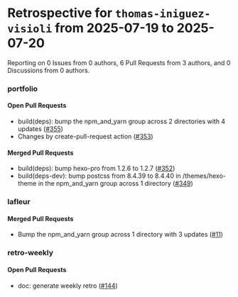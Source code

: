 # Retrospective for `thomas-iniguez-visioli` from 2025-07-19 to 2025-07-20

Reporting on 0 Issues from 0 authors, 6 Pull Requests from 3 authors, and 0 Discussions from 0 authors.


### portfolio

#### Open Pull Requests

- build(deps): bump the npm_and_yarn group across 2 directories with 4 updates ([#355](https://github.com/thomas-iniguez-visioli/portfolio/pull/355))
- Changes by create-pull-request action ([#353](https://github.com/thomas-iniguez-visioli/portfolio/pull/353))

#### Merged Pull Requests

- build(deps): bump hexo-pro from 1.2.6 to 1.2.7 ([#352](https://github.com/thomas-iniguez-visioli/portfolio/pull/352))
- build(deps-dev): bump postcss from 8.4.39 to 8.4.40 in /themes/hexo-theme in the npm_and_yarn group across 1 directory ([#349](https://github.com/thomas-iniguez-visioli/portfolio/pull/349))

### lafleur

#### Merged Pull Requests

- Bump the npm_and_yarn group across 1 directory with 3 updates ([#11](https://github.com/thomas-iniguez-visioli/lafleur/pull/11))

### retro-weekly

#### Open Pull Requests

- doc: generate weekly retro ([#144](https://github.com/thomas-iniguez-visioli/retro-weekly/pull/144))